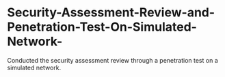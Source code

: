 # Security-Assessment-Review-and-Penetration-Test-On-Simulated-Network-
Conducted the security assessment review through a penetration test on a simulated network. 
